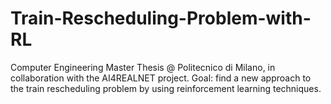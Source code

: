 # Train-Rescheduling-Problem-with-RL
Computer Engineering Master Thesis @ Politecnico di Milano, in collaboration with the AI4REALNET project. Goal: find a new approach to the train rescheduling problem by using reinforcement learning techniques.
